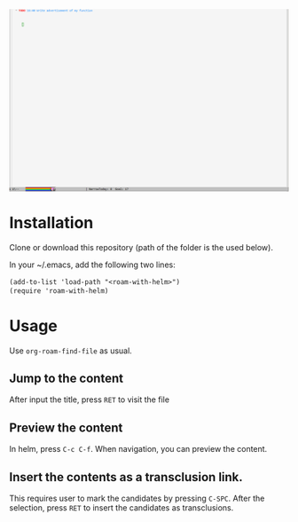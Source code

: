 <img src="pic/demo-show-selection.gif" align="center">


# Installation

Clone or download this repository (path of the folder is the <roam-with-helm> used below).

In your ~/.emacs, add the following two lines:

    (add-to-list 'load-path "<roam-with-helm>") 
    (require 'roam-with-helm)


# Usage

Use `org-roam-find-file` as usual.


## Jump to the content

After input the title, press `RET` to visit the file


## Preview the content

In helm, press `C-c C-f`. When navigation, you can preview the
content.


## Insert the contents as a transclusion link.

This requires user to mark the candidates by pressing `C-SPC`. After
the selection, press `RET` to insert the candidates as
transclusions.
